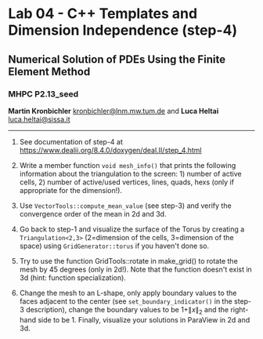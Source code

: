 #  Lab 04 - C++ Templates and Dimension Independence (step-4)
## Numerical Solution of PDEs Using the Finite Element Method 
### MHPC P2.13_seed

**Martin Kronbichler** <kronbichler@lnm.mw.tum.de> 
and
**Luca Heltai** <luca.heltai@sissa.it>

* * * * *

1.  See documentation of step-4 at
    <https://www.dealii.org/8.4.0/doxygen/deal.II/step_4.html>

2.  Write a member function `void mesh_info()` that prints the following
    information about the triangulation to the screen: 1) number of
    active cells, 2) number of active/used vertices, lines, quads, hexs
    (only if appropriate for the dimension!).

3.  Use `VectorTools::compute_mean_value` (see step-3) and verify the
    convergence order of the mean in 2d and 3d.

4.  Go back to step-1 and visualize the surface of the Torus by creating
    a `Triangulation<2,3>` (2=dimension of the cells, 3=dimension of the
    space) using `GridGenerator::torus` if you haven't done so.

5.  Try to use the function GridTools::rotate in make_grid() to rotate the
    mesh by 45 degrees (only in 2d!). Note that the function doesn't exist in
    3d (hint: function specialization).

6.  Change the mesh to an L-shape, only apply boundary values to the
    faces adjacent to the center (see `set_boundary_indicator()` in the
    step-3 description), change the boundary values to be $1+\|x\|_2$
    and the right-hand side to be 1. Finally, visualize your solutions
    in ParaView in 2d and 3d.

